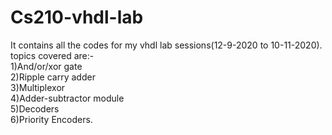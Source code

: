 # Cs210-vhdl-lab
It contains all the codes for my vhdl lab sessions(12-9-2020 to 10-11-2020). topics covered are:-  
1)And/or/xor gate  
2)Ripple carry adder  
3)Multiplexor  
4)Adder-subtractor module  
5)Decoders  
6)Priority Encoders.
